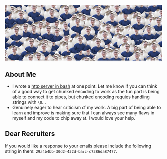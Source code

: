 ![Banner of my face 300 times](https://raw.githubusercontent.com/BenoitHiller/BenoitHiller/master/share/banner.png)

## About Me

* I wrote a [http server in bash](https://github.com/BenoitHiller/shellby/blob/master/lib/http.sh) at one point. Let me know if you can think of a good way to get chunked encoding to work as the fun part is being able to connect it to pipes, but chunked encoding requies handling strings with `\0`...
* Genuinely eager to hear criticism of my work. A big part of being able to learn and improve is making sure that I can always see many flaws in myself and my code to chip away at. I would love your help.

## Dear Recruiters

If you would like a response to your emails please include the following string in them: `29a4b4bb-30d2-432d-bacc-c7386da87477`.
